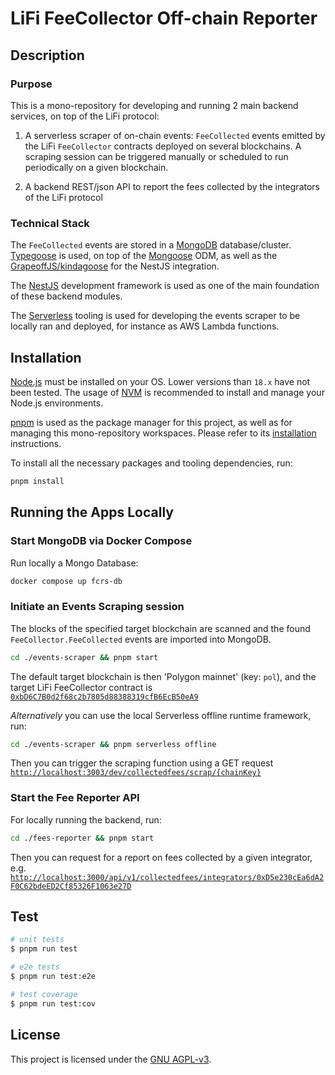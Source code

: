 # LiFi FeeCollector Off-chain Reporter

## Description

### Purpose

This is a mono-repository for developing and running 2 main backend services, on top of the LiFi protocol:

1. A serverless scraper of on-chain events: `FeeCollected` events emitted by the LiFi `FeeCollector` contracts deployed on several blockchains. A scraping session can be triggered manually or scheduled to run periodically on a given blockchain.

2. A backend REST/json API to report the fees collected by the integrators of the LiFi protocol

### Technical Stack

The `FeeCollected` events are stored in a [MongoDB](https://mongodb.com/) database/cluster. [Typegoose](https://typegoose.github.io/typegoose/) is used, on top of the [Mongoose](https://mongoosejs.com/) ODM, as well as the [GrapeoffJS/kindagoose](https://github.com/GrapeoffJS/kindagoose) for the NestJS integration.

The [NestJS](https://github.com/nestjs/nest) development framework is used as one of the main foundation of these backend modules.

The [Serverless](https://serverless.com/) tooling is used for developing the events scraper to be locally ran and deployed, for instance as AWS Lambda functions.

## Installation

[Node.js](https://nodejs.org/) must be installed on your OS. Lower versions than `18.x` have not been tested. The usage of [NVM](https://github.com/nvm-sh/nvm) is recommended to install and manage your Node.js environments.

[pnpm](https://pnpm.io/) is used as the package manager for this project, as well as for managing this mono-repository workspaces. Please refer to its [installation](https://pnpm.io/installation) instructions.

To install all the necessary packages and tooling dependencies, run:

```bash
pnpm install
```

## Running the Apps Locally

### Start MongoDB via Docker Compose

Run locally a Mongo Database:

```bash
docker compose up fcrs-db
```

### Initiate an Events Scraping session

The blocks of the specified target blockchain are scanned and the found `FeeCollector.FeeCollected` events are imported into MongoDB.

```bash
cd ./events-scraper && pnpm start
```

The default target blockchain is then 'Polygon mainnet' (key: `pol`), and the target LiFi FeeCollector contract is [`0xbD6C7B0d2f68c2b7805d88388319cfB6EcB50eA9`](https://polygonscan.com/address/0xbD6C7B0d2f68c2b7805d88388319cfB6EcB50eA9#events)

*Alternatively* you can use the local Serverless offline runtime framework, run:

```bash
cd ./events-scraper && pnpm serverless offline
```

Then you can trigger the scraping function using a GET request [`http://localhost:3003/dev/collectedfees/scrap/{chainKey}`](http://localhost:3003/dev/collectedfees/scrap/pol)

### Start the Fee Reporter API

For locally running the backend, run:

```bash
cd ./fees-reporter && pnpm start
```

Then you can request for a report on fees collected by a given integrator, e.g. [`http://localhost:3000/api/v1/collectedfees/integrators/0xD5e230cEa6dA2F0C62bdeED2Cf85326F1063e27D`](http://localhost:3000/api/v1/collectedfees/integrators/0xD5e230cEa6dA2F0C62bdeED2Cf85326F1063e27D)

## Test

```bash
# unit tests
$ pnpm run test

# e2e tests
$ pnpm run test:e2e

# test coverage
$ pnpm run test:cov
```

## License

This project is licensed under the [GNU AGPL-v3](LICENSE).
